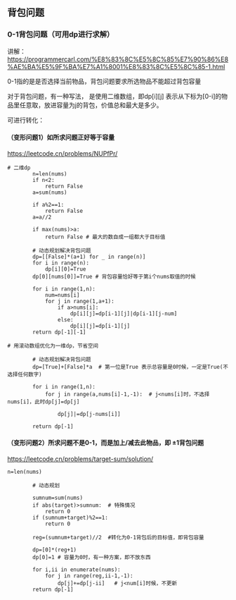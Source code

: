 ## 背包问题

### 0-1背包问题（可用dp进行求解）

讲解：https://programmercarl.com/%E8%83%8C%E5%8C%85%E7%90%86%E8%AE%BA%E5%9F%BA%E7%A1%8001%E8%83%8C%E5%8C%85-1.html

0-1指的是是否选择当前物品，背包问题要求所选物品不能超过背包容量

对于背包问题，有一种写法， 是使用二维数组，即dp[i][j] 表示从下标为[0-i]的物品里任意取，放进容量为j的背包，价值总和最大是多少。

可进行转化：

#### （变形问题1）如所求问题正好等于容量 

https://leetcode.cn/problems/NUPfPr/

```
# 二维dp
        n=len(nums)
        if n<2:
            return False
        a=sum(nums)

        if a%2==1:
            return False
        a=a//2

        if max(nums)>a:
            return False # 最大的数自成一组都大于目标值

        # 动态规划解决背包问题
        dp=[[False]*(a+1) for _ in range(n)]
        for i in range(n):
            dp[i][0]=True
        dp[0][nums[0]]=True # 背包容量恰好等于第i个nums取值的时候

        for i in range(1,n):
            num=nums[i]
            for j in range(1,a+1):
                if a>nums[i]:
                    dp[i][j]=dp[i-1][j]|dp[i-1][j-num]
                else:
                    dp[i][j]=dp[i-1][j]
        return dp[-1][-1]
```

```
# 用滚动数组优化为一维dp，节省空间

        # 动态规划解决背包问题
        dp=[True]+[False]*a  # 第一位是True 表示总容量是0时候，一定是True(不选择任何数字)
        
        for i in range(1,n):
            for j in range(a,nums[i]-1,-1):  # j<nums[i]时，不选择nums[i]，此时dp[j]=dp[j]
                
                dp[j]|=dp[j-nums[i]]
                
        return dp[-1]

```




#### （变形问题2）所求问题不是0-1，而是加上/减去此物品，即 ±1背包问题 

https://leetcode.cn/problems/target-sum/solution/

```
n=len(nums)

        # 动态规划

        sumnum=sum(nums)
        if abs(target)>sumnum:  # 特殊情况
            return 0
        if (sumnum+target)%2==1:
            return 0

        reg=(sumnum+target)//2  #转化为0-1背包后的目标值，即背包容量

        dp=[0]*(reg+1)
        dp[0]=1 # 容量为0时，有一种方案，即不放东西

        for i,ii in enumerate(nums):
            for j in range(reg,ii-1,-1):
                dp[j]+=dp[j-ii]   # j<num[i]时候，不更新
        return dp[-1]

```
